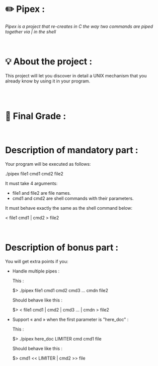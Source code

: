 <h1><strong>✏️ Pipex : </strong></h1>
<p><i>Pipex is a project that re-creates in C the way two commands are piped together via | in the shell </i><p><br>
<h1>💡 About the project : </h1>
<p>This project will let you discover in detail a UNIX mechanism that you already know
by using it in your program.</p> <br><br>

<h1>💯 Final Grade : </h1> <br>


<h1>Description of mandatory part :</h1>
<p>Your program will be executed as follows:</p>
<p>./pipex file1 cmd1 cmd2 file2</p>
<p>It must take 4 arguments:</p>
<ul>
  <li>file1 and file2 are file names.</li>
  <li>cmd1 and cmd2 are shell commands with their parameters.</li>
</ul>
<p>It must behave exactly the same as the shell command below:</p>
<p>< file1 cmd1 | cmd2 > file2</p><br>
<h1>Description of bonus part :</h1>
<p>You will get extra points if you:</p>
<ul>
  <li>
  <p>Handle multiple pipes :</p>
  <p>This :</p>
  <p> $> ./pipex file1 cmd1 cmd2 cmd3 ... cmdn file2</p>
  <p>Should behave like this :</p>
  <p> $> < file1 cmd1 | cmd2 | cmd3 ... | cmdn > file2</p>
  </li>
  <li>
    <p>Support « and » when the first parameter is "here_doc" :</p>
    <p>This :</p>
    <p> $> ./pipex here_doc LIMITER cmd cmd1 file</p>
    <p>Should behave like this :</p>
    <p> $> cmd1 << LIMITER | cmd2 >> file</p>
  </li>
</ul>
